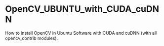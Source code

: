 # OpenCV_UBUNTU_with_CUDA_cuDNN
How to install OpenCV in Ubuntu Software with CUDA and cuDNN (with all opencv_contrib modules).
